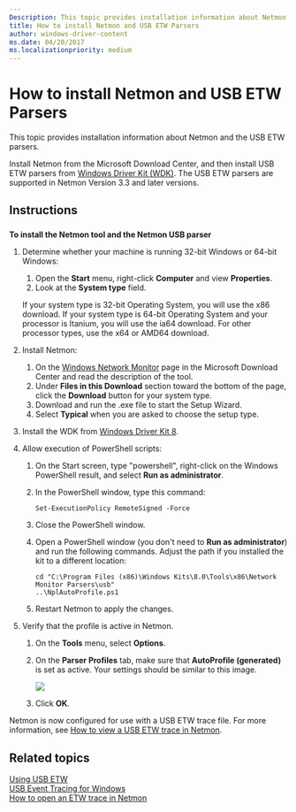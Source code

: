 ```yaml
---
Description: This topic provides installation information about Netmon and the USB ETW parsers.
title: How to install Netmon and USB ETW Parsers
author: windows-driver-content
ms.date: 04/20/2017
ms.localizationpriority: medium
---
```


# How to install Netmon and USB ETW Parsers


This topic provides installation information about Netmon and the USB ETW parsers.

Install Netmon from the Microsoft Download Center, and then install USB ETW parsers from [Windows Driver Kit (WDK)](https://msdn.microsoft.com/windows/hardware/hh852362.aspx). The USB ETW parsers are supported in Netmon Version 3.3 and later versions.

Instructions
------------

### []()

**To install the Netmon tool and the Netmon USB parser**

1.  Determine whether your machine is running 32-bit Windows or 64-bit Windows:

    1.  Open the **Start** menu, right-click **Computer** and view **Properties**.
    2.  Look at the **System type** field.

    If your system type is 32-bit Operating System, you will use the x86 download. If your system type is 64-bit Operating System and your processor is Itanium, you will use the ia64 download. For other processor types, use the x64 or AMD64 download.

2.  Install Netmon:
    1.  On the [Windows Network Monitor](http://go.microsoft.com/fwlink/p/?linkid=103158) page in the Microsoft Download Center and read the description of the tool.
    2.  Under **Files in this Download** section toward the bottom of the page, click the **Download** button for your system type.
    3.  Download and run the .exe file to start the Setup Wizard.
    4.  Select **Typical** when you are asked to choose the setup type.

3.  Install the WDK from [Windows Driver Kit 8](https://msdn.microsoft.com/windows/hardware/hh852362.aspx).
4.  Allow execution of PowerShell scripts:
    1.  On the Start screen, type "powershell", right-click on the Windows PowerShell result, and select **Run as administrator**.
    2.  In the PowerShell window, type this command:

        ``` syntax
        Set-ExecutionPolicy RemoteSigned -Force
        ```

    3.  Close the PowerShell window.
    4.  Open a PowerShell window (you don't need to **Run as administrator**) and run the following commands. Adjust the path if you installed the kit to a different location:

        ``` syntax
        cd "C:\Program Files (x86)\Windows Kits\8.0\Tools\x86\Network Monitor Parsers\usb"
        ..\NplAutoProfile.ps1
        ```

    5.  Restart Netmon to apply the changes.

5.  Verify that the profile is active in Netmon.
    1.  On the **Tools** menu, select **Options**.
    2.  On the **Parser Profiles** tab, make sure that **AutoProfile (generated)** is set as active. Your settings should be similar to this image.

        ![](images/netmon-parsers1.png)

    3.  Click **OK**.

Netmon is now configured for use with a USB ETW trace file. For more information, see [How to view a USB ETW trace in Netmon](how-to-examining-a-trace-file-by-using-netmon.md).

## Related topics
[Using USB ETW](using-usb-etw.md)  
[USB Event Tracing for Windows](usb-event-tracing-for-windows.md)  
[How to open an ETW trace in Netmon](how-to-examining-a-trace-file-by-using-netmon.md)  



